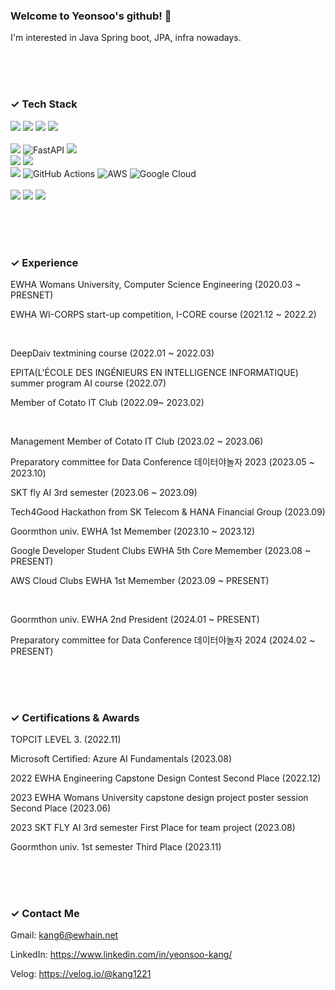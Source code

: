 <!--
**Kang1221/Kang1221** is a ✨ _special_ ✨ repository because its `README.md` (this file) appears on your GitHub profile.

Here are some ideas to get you started:

- 🔭 I’m currently working on ...
- 🌱 I’m currently learning ...
- 👯 I’m looking to collaborate on ...
- 🤔 I’m looking for help with ...
- 💬 Ask me about ...
- 📫 How to reach me: ...
- 😄 Pronouns: ...
- ⚡ Fun fact: ...
-->


### Welcome to Yeonsoo's github! 🤗
 I'm interested in Java Spring boot, JPA, infra nowadays. 



<br>
<br>
<br> 

###  ✓ Tech Stack

<img src="https://img.shields.io/badge/java-007396?style=for-the-badge&logo=java&logoColor=white"> <img src="https://img.shields.io/badge/python-3776AB?style=for-the-badge&logo=python&logoColor=white"> <img src="https://img.shields.io/badge/c++-00599C?style=for-the-badge&logo=c%2B%2B&logoColor=white">  <img src="https://img.shields.io/badge/c-A8B9CC?style=for-the-badge&logo=c%2B%2B&logoColor=white">  
<br>
<img src="https://img.shields.io/badge/springboot-6DB33F?style=for-the-badge&logo=springboot&logoColor=white">  ![FastAPI](https://img.shields.io/badge/FastAPI-005571?style=for-the-badge&logo=fastapi) <img src="https://img.shields.io/badge/php-777BB4?style=for-the-badge&logo=php&logoColor=white"> 
<br>
<img src="https://img.shields.io/badge/mysql-4479A1?style=for-the-badge&logo=mysql&logoColor=white"> <img src="https://img.shields.io/badge/gradle-02303A?style=for-the-badge&logo=gradle&logoColor=white">
<br>
<img src="https://img.shields.io/badge/git-F05032?style=for-the-badge&logo=git&logoColor=white"> 
![GitHub Actions](https://img.shields.io/badge/github%20actions-%232671E5.svg?style=for-the-badge&logo=githubactions&logoColor=white)
![AWS](https://img.shields.io/badge/AWS-%23FF9900.svg?style=for-the-badge&logo=amazon-aws&logoColor=white) ![Google Cloud](https://img.shields.io/badge/GoogleCloud-%234285F4.svg?style=for-the-badge&logo=google-cloud&logoColor=white)
<br><br>
<img src="https://img.shields.io/badge/html-E34F26?style=for-the-badge&logo=html5&logoColor=white"> <img src="https://img.shields.io/badge/css-1572B6?style=for-the-badge&logo=css3&logoColor=white"> <img  src="https://img.shields.io/badge/reactnative-61DAFB?style=for-the-badge&logo=react&logoColor=white"> 

<br>
<br> 
<br> 

### ✓ Experience


EWHA Womans University, Computer Science Engineering    (2020.03 ~ PRESNET)

EWHA WI-CORPS start-up competition, I-CORE course                              (2021.12 ~ 2022.2)

<br>

DeepDaiv textmining course (2022.01 ~ 2022.03)                              

EPITA(L'ÉCOLE DES INGÉNIEURS EN INTELLIGENCE INFORMATIQUE) summer program AI course  (2022.07)

Member of Cotato IT Club  (2022.09~ 2023.02)

<br>

Management Member of Cotato IT Club (2023.02 ~ 2023.06)

Preparatory committee for Data Conference 데이터야놀자 2023 (2023.05 ~ 2023.10)
  
SKT fly AI 3rd semester (2023.06 ~ 2023.09)

Tech4Good Hackathon from SK Telecom & HANA Financial Group (2023.09)

Goormthon univ. EWHA 1st Memember  (2023.10 ~ 2023.12)

Google Developer Student Clubs EWHA 5th Core Memember (2023.08 ~ PRESENT)

AWS Cloud Clubs EWHA 1st Memember (2023.09 ~ PRESENT)

<br>

Goormthon univ. EWHA 2nd President  (2024.01 ~ PRESENT)

Preparatory committee for Data Conference 데이터야놀자 2024 (2024.02 ~ PRESENT)


<br>
<br>
<br> 

###  ✓  Certifications & Awards
TOPCIT LEVEL 3. (2022.11)

Microsoft Certified: Azure AI Fundamentals (2023.08)

2022 EWHA Engineering Capstone Design Contest Second Place  (2022.12)

2023 EWHA Womans University capstone design project poster session Second Place (2023.06)

2023 SKT FLY AI 3rd semester First Place for team project (2023.08)

Goormthon univ. 1st semester Third Place (2023.11)

<br>
<br>
<br>

###  ✓ Contact Me
Gmail: <kang6@ewhain.net>

LinkedIn: <https://www.linkedin.com/in/yeonsoo-kang/>

Velog: <https://velog.io/@kang1221>



<!-- [![Solved.ac Profile](http://mazassumnida.wtf/api/v2/generate_badge?boj=kyssa0606)](https://solved.ac/kyssa0606/) -->

